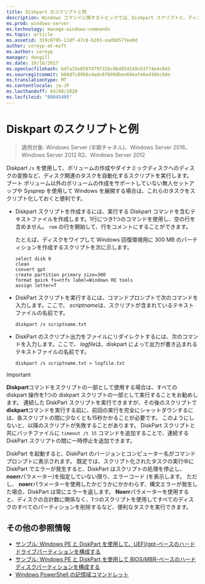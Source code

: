 ```yaml
---
title: Diskpart のスクリプトと例
description: Windows コマンドに関するトピックでは、Diskpart スクリプトと、ディスク関連のタスク (ボリュームの作成やダイナミックディスクへのディスクの変換など) を自動化する方法の例を紹介しています。
ms.prod: windows-server
ms.technology: manage-windows-commands
ms.topic: article
ms.assetid: 319c0795-11df-47c8-b203-eadb0577ee0d
author: coreyp-at-msft
ms.author: coreyp
manager: dongill
ms.date: 10/16/2017
ms.openlocfilehash: bdfa35e8597479f32bc9bd854549cb3f74e4c0d3
ms.sourcegitcommit: b00d7c8968c4adc8f699dbee694afe6ed36bc9de
ms.translationtype: MT
ms.contentlocale: ja-JP
ms.lasthandoff: 04/08/2020
ms.locfileid: "80845495"
---
```

# <a name="diskpart-scripts-and-examples"></a>Diskpart のスクリプトと例

>適用対象: Windows Server (半期チャネル)、Windows Server 2016、Windows Server 2012 R2、Windows Server 2012

Diskpart `/s` を使用して、ボリュームの作成やダイナミックディスクへのディスクの変換など、ディスク関連のタスクを自動化するスクリプトを実行します。 ブート ボリューム以外のボリュームの作成をサポートしていない無人セットアップや Sysprep を使用して Windows を展開する場合は、これらのタスクをスクリプト化しておくと便利です。  
  
-   Diskpart スクリプトを作成するには、実行する Diskpart コマンドを含むテキストファイルを作成します。1行につき1つのコマンドを使用し、空の行を含めません。 `rem` の行を開始して、行をコメントにすることができます。  
  
    たとえば、ディスクをワイプして Windows 回復環境用に 300 MB のパーティションを作成するスクリプトを次に示します。  
  
    ```  
    select disk 0  
    clean  
    convert gpt  
    create partition primary size=300  
    format quick fs=ntfs label=Windows RE tools  
    assign letter=T  
    ```  
  
-   DiskPart スクリプトを実行するには、コマンドプロンプトで次のコマンドを入力します。ここで、 *scriptname*は、スクリプトが含まれているテキストファイルの名前です。  
  
    ```  
    diskpart /s scriptname.txt  
    ```  
  
-   DiskPart のスクリプト出力をファイルにリダイレクトするには、次のコマンドを入力します。ここで、 *logfile*は、diskpart によって出力が書き込まれるテキストファイルの名前です。  
  
    ```  
    diskpart /s scriptname.txt > logfile.txt  
    ```  
  
> [!IMPORTANT]  
> **Diskpart**コマンドをスクリプトの一部として使用する場合は、すべての diskpart 操作を1つの diskpart スクリプトの一部として実行することをお勧めします。 連続した DiskPart スクリプトを実行できますが、その後のスクリプトで**diskpart**コマンドを実行する前に、前回の実行を完全にシャットダウンするには、各スクリプトの間に少なくとも15秒かかることが必要です。 このようにしないと、以降のスクリプトが失敗することがあります。 DiskPart スクリプトと共にバッチファイルに `timeout /t 15` コマンドを追加することで、連続する DiskPart スクリプトの間に一時停止を追加できます。  
  
DiskPart を起動すると、DiskPart のバージョンとコンピューター名がコマンド プロンプトに表示されます。 既定では、スクリプト化されたタスクの実行中に DiskPart でエラーが発生すると、DiskPart はスクリプトの処理を停止し、 **noerr**パラメーター\)を指定していない限り、エラーコード \(を表示します。 ただし、 **noerr**パラメーターを使用したかどうかにかかわらず、構文エラーが発生した場合、DiskPart は常にエラーを返します。 **Noerr**パラメーターを使用すると、ディスクの合計数に関係なく、1つのスクリプトを使用してすべてのディスクのすべてのパーティションを削除するなど、便利なタスクを実行できます。  
  
## <a name="additional-references"></a>その他の参照情報
  
- [サンプル: Windows PE と DiskPart を使用して、UEFI\/gpt\-ベースのハードドライブパーティションを構成する](https://technet.microsoft.com/library/hh825686.aspx)  
- [サンプル: Windows PE と DiskPart を使用して BIOS\/MBR\-ベースのハードディスクパーティションを構成する](https://technet.microsoft.com/library/hh825677.aspx)  
- [Windows PowerShell の記憶域コマンドレット](https://technet.microsoft.com/library/hh848705.aspx)  
  

